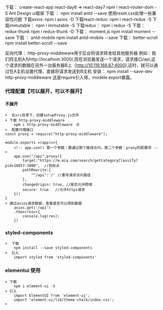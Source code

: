 下载：
    create-react-app react-day6  => react-day7
    npm i react-router-dom -S
Ant Design  ui框架
    下载 ： npm install antd --save
使用reset.css处理一些兼容性问题
下载axios:
    npm i axios -D
下载react-redux:
    npm i react-redux -S
下载immutable：
    npm i immutable -S 
下载redux：
    npm i redux -S
下载：redux-thunk
    npm i redux-thunk -D
下载： moment.js
npm install moment --save
下载 ： antd-mobile
npm install antd-mobile --save
下载： better-scroll
npm install better-scroll --save

反向代理：
    http-proxy-middleware用于后台将请求转发给其他服务器
    例如：我们将主机A为http://localhost:3000/,现在浏览器发送一个请求，请求接口/api,这个请求的数据在另外一台服务器B上（http://10.119.168.87:4000),这时，就可以通过在A主机设置代理，直接将请求发送到B主机
安装：
    npm install --save-dev http-proxy-middleware
    这是require引入得，modele.export暴露。





### 代理配置【可以展开，可以不展开】
#### 不展开
    +  在src目录下，创建setupProxy.js文件
    + 下载 http-proxy-middleware
        npm i http-proxy-middleware -D
    +  配置代理接口
    const proxy = require("http-proxy-middleware");

    module.exports =(app)=>{
        <!-- app.use() 第一个参数：要通过那个路径访问，第二个参数：proxy的配置项 -->
        app.use("/api",proxy({
            target:"https://m.mia.com/search/getCategoryClassify?pid=18657:3000",  //目标点
            pathRewrite:{
                "^/api":'/' //重写请求访问路径
            },
            changeOrigin: true, //是否允许跨域
            secure: true   //允许https请求
        }))
    }
    + 通过axios请求数据，查看是否可以得到数据   
        axios.get('/api')
        .then(res=>{
            console.log(res);
        })


###  styled-components
    +  下载
        npm install --save styled-components
    +  引入
        import styled from 'styled-components'

### elementui 使用   
    + 下载
        npm i element-ui -S
    + 引入
        import ElementUI from 'element-ui';
        import 'element-ui/lib/theme-chalk/index.css';    
    +      